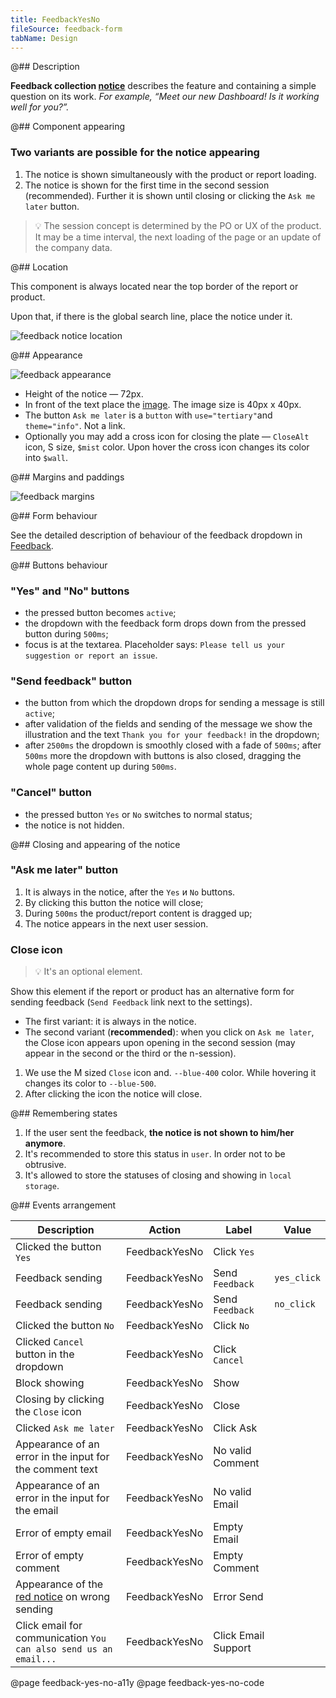 ```yaml
---
title: FeedbackYesNo
fileSource: feedback-form
tabName: Design
---
```


@## Description

**Feedback collection [notice](/components/notice/)** describes the feature and containing a simple question on its work. _For example, “Meet our new Dashboard! Is it working well for you?”._

@## Component appearing

### Two variants are possible for the notice appearing

1. The notice is shown simultaneously with the product or report loading.
2. The notice is shown for the first time in the second session (recommended). Further it is shown until closing or clicking the `Ask me later` button.

> 💡 The session concept is determined by the PO or UX of the product. It may be a time interval, the next loading of the page or an update of the company data.

@## Location

This component is always located near the top border of the report or product.

Upon that, if there is the global search line, place the notice under it.

![feedback notice location](static/send-feedback-notice.png)

@## Appearance

![feedback appearance](static/feedback-yes-no.png)

- Height of the notice — 72px.
- In front of the text place the [image](static/feedback.svg). The image size is 40px х 40px.
- The button `Ask me later` is a `button` with `use="tertiary"`and `theme="info"`. Not a link.
- Optionally you may add a cross icon for closing the plate — `CloseAlt` icon, S size, `$mist` color. Upon hover the cross icon changes its color into `$wall`.

@## Margins and paddings

![feedback margins](static/feedback-yes-no-sizes.png)

@## Form behaviour

See the detailed description of behaviour of the feedback dropdown in [Feedback](/components/feedback/).

@## Buttons behaviour

### "Yes" and "No" buttons

- the pressed button becomes `active`;
- the dropdown with the feedback form drops down from the pressed button during `500ms`;
- focus is at the textarea. Placeholder says: `Please tell us your suggestion or report an issue`.

### "Send feedback" button

- the button from which the dropdown drops for sending a message is still `active`;
- after validation of the fields and sending of the message we show the illustration and the text `Thank you for your feedback!` in the dropdown;
- after `2500ms` the dropdown is smoothly closed with a fade of `500ms`; after `500ms` more the dropdown with buttons is also closed, dragging the whole page content up during `500ms`.

### "Cancel" button

- the pressed button `Yes` or `No` switches to normal status;
- the notice is not hidden.

@## Closing and appearing of the notice

### "Ask me later" button

1. It is always in the notice, after the `Yes` и `No` buttons.
2. By clicking this button the notice will close;
3. During `500ms` the product/report content is dragged up;
4. The notice appears in the next user session.

### Close icon

> 💡 It's an optional element.

Show this element if the report or product has an alternative form for sending feedback (`Send Feedback` link next to the settings).

- The first variant: it is always in the notice.
- The second variant (**recommended**): when you click on `Ask me later`, the Close icon appears upon opening in the second session (may appear in the second or the third or the n-session).

1. We use the M sized `Close` icon and. `--blue-400` color. While hovering it changes its color to `--blue-500`.
2. After clicking the icon the notice will close.

@## Remembering states

1. If the user sent the feedback, **the notice is not shown to him/her anymore**.
2. It's recommended to store this status in `user`. In order not to be obtrusive.
3. It's allowed to store the statuses of closing and showing in `local storage`.

@## Events arrangement

| Description                                                         | Action        | Label               | Value       |
| ------------------------------------------------------------------- | ------------- | ------------------- | ----------- |
| Clicked the button `Yes`                                            | FeedbackYesNo | Click `Yes`         |             |
| Feedback sending                                                    | FeedbackYesNo | Send `Feedback`     | `yes_click` |
| Feedback sending                                                    | FeedbackYesNo | Send `Feedback`     | `no_click`  |
| Clicked the button `No`                                             | FeedbackYesNo | Click `No`          |             |
| Clicked `Сancel` button in the dropdown                             | FeedbackYesNo | Click `Cancel`      |             |
| Block showing                                                       | FeedbackYesNo | Show                |             |
| Closing by clicking the `Close` icon                                | FeedbackYesNo | Close               |             |
| Clicked `Ask me later`                                              | FeedbackYesNo | Click Ask           |             |
| Appearance of an error in the input for the comment text            | FeedbackYesNo | No valid Comment    |             |
| Appearance of an error in the input for the email                   | FeedbackYesNo | No valid Email      |             |
| Error of empty email                                                | FeedbackYesNo | Empty Email         |             |
| Error of empty comment                                              | FeedbackYesNo | Empty Comment       |             |
| Appearance of the [red notice](components/notice/) on wrong sending | FeedbackYesNo | Error Send          |             |
| Click email for communication `You can also send us an email...`    | FeedbackYesNo | Click Email Support |             |

@page feedback-yes-no-a11y
@page feedback-yes-no-code
